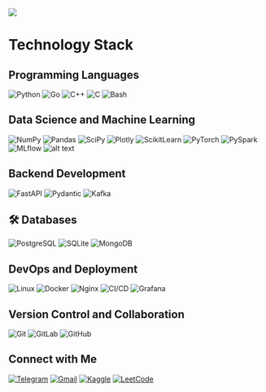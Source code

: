 ![](https://github.com/crissyro/crissyro/blob/main/__.gif)

#  Technology Stack

##  Programming Languages
![Python](https://img.shields.io/badge/Python-3670A0?style=for-the-badge&logo=python&logoColor=ffdd54)
![Go](https://img.shields.io/badge/go-%2300ADD8.svg?style=for-the-badge&logo=go&logoColor=white)
![C++](https://img.shields.io/badge/C++-%2300599C.svg?style=for-the-badge&logo=c%2B%2B&logoColor=white)
![C](https://img.shields.io/badge/C-%2300599C.svg?style=for-the-badge&logo=c&logoColor=white)
![Bash](https://img.shields.io/badge/GNU%20Bash-4EAA25?style=for-the-badge&logo=GNU%20Bash&logoColor=white)

##  Data Science and Machine Learning
![NumPy](https://img.shields.io/badge/NumPy-%23013243.svg?style=for-the-badge&logo=numpy&logoColor=white)
![Pandas](https://img.shields.io/badge/Pandas-%23150458.svg?style=for-the-badge&logo=pandas&logoColor=white)
![SciPy](https://img.shields.io/badge/SciPy-%230C55A5.svg?style=for-the-badge&logo=scipy&logoColor=white)
![Plotly](https://img.shields.io/badge/Plotly-%23004B87.svg?style=for-the-badge&logo=plotly&logoColor=white)
![ScikitLearn](https://img.shields.io/badge/Scikit--Learn-%23F7931E.svg?style=for-the-badge&logo=scikit-learn&logoColor=white) 
![PyTorch](https://img.shields.io/badge/PyTorch-%23EE4C2C.svg?style=for-the-badge&logo=PyTorch&logoColor=white)
![PySpark](https://img.shields.io/badge/PySpark-%23E25A1C.svg?style=for-the-badge&logo=apache-spark&logoColor=white)
![MLflow](https://img.shields.io/badge/MLflow-%230077B5.svg?style=for-the-badge&logo=mlflow&logoColor=white)
![alt text](https://img.shields.io/badge/Hugging%20Face-Transformers-FFD21E?style=for-the-badge&logo=huggingface&logoColor=black)

##  Backend Development
![FastAPI](https://img.shields.io/badge/FastAPI-%23009688.svg?style=for-the-badge&logo=fastapi&logoColor=white)
![Pydantic](https://img.shields.io/badge/Pydantic-%230092CC.svg?style=for-the-badge&logo=pydantic&logoColor=white)
![Kafka](https://img.shields.io/badge/Apache%20Kafka-%23023131.svg?style=for-the-badge&logo=apache-kafka&logoColor=white)


<!--
![GraphQL](https://img.shields.io/badge/GraphQL-E10098?style=for-the-badge&logo=graphql&logoColor=white)
![Statsmodels](https://img.shields.io/badge/Statsmodels-%2342a5f5.svg?style=for-the-badge&logo=statsmodels&logoColor=white)
![Matplotlib](https://img.shields.io/badge/Matplotlib-%23ffffff.svg?style=for-the-badge&logo=Matplotlib&logoColor=black)
![Seaborn](https://img.shields.io/badge/Seaborn-%23013243.svg?style=for-the-badge&logo=seaborn&logoColor=white)
-->

<!--
## 📈 Visualization and Tools
![Jupyter](https://img.shields.io/badge/Jupyter-%23F37626.svg?style=for-the-badge&logo=Jupyter&logoColor=white)
![Colab](https://img.shields.io/badge/Colab-F9AB00?style=for-the-badge&logo=googlecolab&color=525252)
![Anaconda](https://img.shields.io/badge/Anaconda-%2344A833.svg?style=for-the-badge&logo=anaconda&logoColor=white)
-->

## 🛠 Databases
![PostgreSQL](https://img.shields.io/badge/PostgreSQL-%23336791.svg?style=for-the-badge&logo=postgresql&logoColor=white)
![SQLite](https://img.shields.io/badge/SQLite-%2307405e.svg?style=for-the-badge&logo=sqlite&logoColor=white)
![MongoDB](https://img.shields.io/badge/MongoDB-%2347A248.svg?style=for-the-badge&logo=mongodb&logoColor=white)
<!-- ![Redis](https://img.shields.io/badge/Redis-%23DC382D.svg?style=for-the-badge&logo=redis&logoColor=white)   
![ClickHouse](https://img.shields.io/badge/ClickHouse-%23FFCC00.svg?style=for-the-badge&logo=clickhouse&logoColor=black)-->

##  DevOps and Deployment
![Linux](https://img.shields.io/badge/Linux-%23FCC624.svg?style=for-the-badge&logo=linux&logoColor=black)
![Docker](https://img.shields.io/badge/Docker-%230db7ed.svg?style=for-the-badge&logo=docker&logoColor=white)
![Nginx](https://img.shields.io/badge/Nginx-%23009639.svg?style=for-the-badge&logo=nginx&logoColor=white)
![CI/CD](https://img.shields.io/badge/CI%2FCD-%23007EC6.svg?style=for-the-badge&logo=githubactions&logoColor=white)
![Grafana](https://img.shields.io/badge/Grafana-%23F46800.svg?style=for-the-badge&logo=grafana&logoColor=white)

<!--
![RabbitMQ](https://img.shields.io/badge/RabbitMQ-%23FF6600.svg?style=for-the-badge&logo=rabbitmq&logoColor=white)
![Prometheus](https://img.shields.io/badge/Prometheus-%23E6522C.svg?style=for-the-badge&logo=prometheus&logoColor=white)
![Jenkins](https://img.shields.io/badge/Jenkins-%23D24939.svg?style=for-the-badge&logo=jenkins&logoColor=white)
-->

##  Version Control and Collaboration
![Git](https://img.shields.io/badge/Git-%23F05033.svg?style=for-the-badge&logo=git&logoColor=white)
![GitLab](https://img.shields.io/badge/GitLab-%23181717.svg?style=for-the-badge&logo=gitlab&logoColor=white)
![GitHub](https://img.shields.io/badge/github-%23121011.svg?style=for-the-badge&logo=github&logoColor=white)

<!-- ## 🐧 Operating Systems
![Arch Linux](https://img.shields.io/badge/Arch%20Linux-%231793D1.svg?style=for-the-badge&logo=arch-linux&logoColor=white)
![Ubuntu](https://img.shields.io/badge/Ubuntu-E95420?style=for-the-badge&logo=ubuntu&logoColor=white)
-->

 <!-- ![GitHub Stats](https://github-readme-stats.vercel.app/api?username=crissyro&show_icons=true&theme=dark) -->

##  Connect with Me
[![Telegram](https://img.shields.io/badge/Telegram-%2300AFF0.svg?style=for-the-badge&logo=telegram&logoColor=white)](https://t.me/integral_cursed)
[![Gmail](https://img.shields.io/badge/Gmail-D14836?style=for-the-badge&logo=gmail&logoColor=white)](mailto:morozdef24@gmail.com)
[![Kaggle](https://img.shields.io/badge/Kaggle-%2300A3E0.svg?style=for-the-badge&logo=kaggle&logoColor=white)](https://www.kaggle.com/crissyro)
[![LeetCode](https://img.shields.io/badge/LeetCode-%23FFA116.svg?style=for-the-badge&logo=leetcode&logoColor=black)](https://leetcode.com/crissyro/)

<!-- Proudly created with GPRM ( https://gprm.itsvg.in ) -->


<!--
![MLflow](https://img.shields.io/badge/MLflow-%230077B5.svg?style=for-the-badge&logo=mlflow&logoColor=white)
![NLTK](https://img.shields.io/badge/NLTK-%23497A96.svg?style=for-the-badge&logo=nltk&logoColor=white)
![OpenCV](https://img.shields.io/badge/OpenCV-%235C3EE8.svg?style=for-the-badge&logo=opencv&logoColor=white)

![AWS](https://img.shields.io/badge/AWS-%23FF9900.svg?style=for-the-badge&logo=amazonaws&logoColor=white)
![FastAPI](https://img.shields.io/badge/FastAPI-%23009688.svg?style=for-the-badge&logo=fastapi&logoColor=white)

![PyTorch](https://img.shields.io/badge/PyTorch-%23EE4C2C.svg?style=for-the-badge&logo=PyTorch&logoColor=white)
![Keras](https://img.shields.io/badge/Keras-%23D00000.svg?style=for-the-badge&logo=Keras&logoColor=white)
![TensorFlow](https://img.shields.io/badge/TensorFlow-%23FF6F00.svg?style=for-the-badge&logo=TensorFlow&logoColor=white) -->


<!--
**crissyro/crissyro** is a ✨ _special_ ✨ repository because its `README.md` (this file) appears on your GitHub profile.

Here are some ideas to get you started:

- 🔭 I’m currently working on ...
- 🌱 I’m currently learning ...
- 👯 I’m looking to collaborate on ...
- 🤔 I’m looking for help with ...
- 💬 Ask me about ...
- 📫 How to reach me: ...
- 😄 Pronouns: ...
- ⚡ Fun fact: ...
-->

